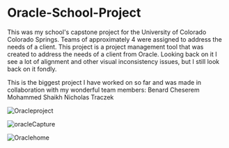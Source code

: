 # Oracle-School-Project
This was my school's capstone project for the University of Colorado Colorado Springs. Teams of approximately 4 were assigned to address the needs of a client.
This project is a project management tool that was created to address the needs of a client from Oracle. Looking back on it I see a lot of alignment and other visual inconsistency issues, but I still look back on it fondly.

This is the biggest project I have worked on so far and was made in collaboration with my wonderful team members:
Benard Cheserem 
Mohammed Shaikh 
Nicholas Traczek


![Oracleproject](https://user-images.githubusercontent.com/98457140/157167283-a3223fa2-fb58-4c1f-afd0-0f3d4f120239.PNG)

![oracleCapture](https://user-images.githubusercontent.com/98457140/157167845-3f6bdc18-65ff-4f4d-85a2-2e6397a33c48.PNG)

![Oraclehome](https://user-images.githubusercontent.com/98457140/157167931-d72d069f-bc79-4c42-a2b3-df5e8e44d1ee.png)

